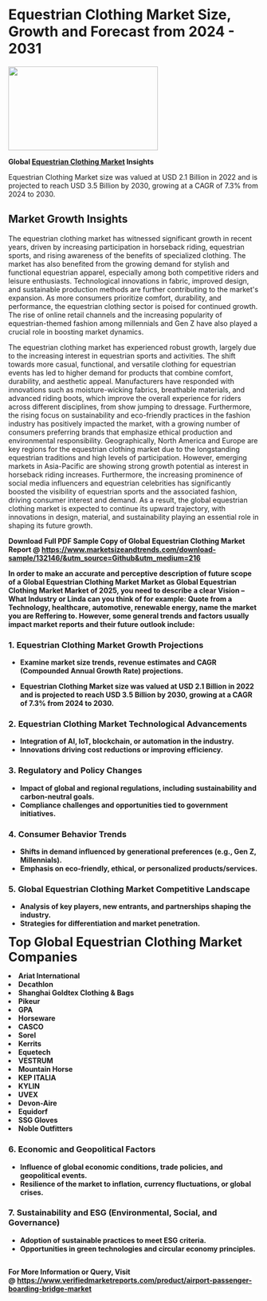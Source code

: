 <H1>Equestrian Clothing Market Size, Growth and Forecast from 2024 - 2031</H1><img class="aligncenter size-medium wp-image-584254" src="https://thirdeyenews.in/wp-content/uploads/2024/09/Global-Market-Research-300x168.jpeg" alt="" width="300" height="168" /><p><strong>Global&nbsp;<a href="https://www.marketsizeandtrends.com/download-sample/132146/&amp;utm_source=Github&utm_medium=216">Equestrian Clothing Market</a> Insights</strong></p><p>Equestrian Clothing Market size was valued at USD 2.1 Billion in 2022 and is projected to reach USD 3.5 Billion by 2030, growing at a CAGR of 7.3% from 2024 to 2030.</p><p><h2>Market Growth Insights</h2> <p>The equestrian clothing market has witnessed significant growth in recent years, driven by increasing participation in horseback riding, equestrian sports, and rising awareness of the benefits of specialized clothing. The market has also benefited from the growing demand for stylish and functional equestrian apparel, especially among both competitive riders and leisure enthusiasts. Technological innovations in fabric, improved design, and sustainable production methods are further contributing to the market's expansion. As more consumers prioritize comfort, durability, and performance, the equestrian clothing sector is poised for continued growth. The rise of online retail channels and the increasing popularity of equestrian-themed fashion among millennials and Gen Z have also played a crucial role in boosting market dynamics.</p> <p><strong></strong></p> <p>The equestrian clothing market has experienced robust growth, largely due to the increasing interest in equestrian sports and activities. The shift towards more casual, functional, and versatile clothing for equestrian events has led to higher demand for products that combine comfort, durability, and aesthetic appeal. Manufacturers have responded with innovations such as moisture-wicking fabrics, breathable materials, and advanced riding boots, which improve the overall experience for riders across different disciplines, from show jumping to dressage. Furthermore, the rising focus on sustainability and eco-friendly practices in the fashion industry has positively impacted the market, with a growing number of consumers preferring brands that emphasize ethical production and environmental responsibility. Geographically, North America and Europe are key regions for the equestrian clothing market due to the longstanding equestrian traditions and high levels of participation. However, emerging markets in Asia-Pacific are showing strong growth potential as interest in horseback riding increases. Furthermore, the increasing prominence of social media influencers and equestrian celebrities has significantly boosted the visibility of equestrian sports and the associated fashion, driving consumer interest and demand. As a result, the global equestrian clothing market is expected to continue its upward trajectory, with innovations in design, material, and sustainability playing an essential role in shaping its future growth. <p><strong></p><p><span class=""><strong>Download Full PDF Sample Copy of Global Equestrian Clothing Market Report</strong> @ <a href="https://www.marketsizeandtrends.com/download-sample/132146/&amp;utm_source=Github&utm_medium=216" target="_blank">https://www.marketsizeandtrends.com/download-sample/132146/&amp;utm_source=Github&utm_medium=216</a></span></p><p>In order to make an accurate and perceptive description of future scope of a Global&nbsp;Equestrian Clothing Market Market as Global&nbsp;Equestrian Clothing Market Market of 2025, you need to describe a clear Vision &ndash; What Industry or Linda can you think of for example: Quote from a Technology, healthcare, automotive, renewable energy, name the market you are Reffering to. However, some general trends and factors usually impact market reports and their future outlook include:</p><h3>1.&nbsp;<strong>Equestrian Clothing Market Growth Projections</strong></h3><ul><li>Examine market size trends, revenue estimates and CAGR (Compounded Annual Growth Rate) projections.</li><li><p>Equestrian Clothing Market size was valued at USD 2.1 Billion in 2022 and is projected to reach USD 3.5 Billion by 2030, growing at a CAGR of 7.3% from 2024 to 2030.</p></li></ul><h3>2.&nbsp;<strong>Equestrian Clothing Market Technological Advancements</strong></h3><ul><li>Integration of AI, IoT, blockchain, or automation in the industry.</li><li>Innovations driving cost reductions or improving efficiency.</li></ul><h3>3.&nbsp;<strong>Regulatory and Policy Changes</strong></h3><ul><li>Impact of global and regional regulations, including sustainability and carbon-neutral goals.</li><li>Compliance challenges and opportunities tied to government initiatives.</li></ul><h3>4.&nbsp;<strong>Consumer Behavior Trends</strong></h3><ul><li>Shifts in demand influenced by generational preferences (e.g., Gen Z, Millennials).</li><li>Emphasis on eco-friendly, ethical, or personalized products/services.</li></ul><h3>5.&nbsp;<strong>Global Equestrian Clothing Market Competitive Landscape</strong></h3><ul><li>Analysis of key players, new entrants, and partnerships shaping the industry.</li><li>Strategies for differentiation and market penetration.</li></ul><p data-pm-slice="1 1 []"><span style="color: inherit; font-family: inherit; font-size: 25px;">Top Global Equestrian Clothing Market Companies</span></p><div class="" data-test-id=""><p><li>Ariat International</li><li> Decathlon</li><li> Shanghai Goldtex Clothing & Bags</li><li> Pikeur</li><li> GPA</li><li> Horseware</li><li> CASCO</li><li> Sorel</li><li> Kerrits</li><li> Equetech</li><li> VESTRUM</li><li> Mountain Horse</li><li> KEP ITALIA</li><li> KYLIN</li><li> UVEX</li><li> Devon-Aire</li><li> Equidorf</li><li> SSG Gloves</li><li> Noble Outfitters</li></p></div><h3>6.&nbsp;<strong>Economic and Geopolitical Factors</strong></h3><ul><li>Influence of global economic conditions, trade policies, and geopolitical events.</li><li>Resilience of the market to inflation, currency fluctuations, or global crises.</li></ul><h3>7.&nbsp;<strong>Sustainability and ESG (Environmental, Social, and Governance)</strong></h3><ul><li>Adoption of sustainable practices to meet ESG criteria.</li><li>Opportunities in green technologies and circular economy principles.</li></ul><h2><strong style="font-size: 14px;">For More Information or Query, Visit @&nbsp;</strong><a style="background-color: #ffffff; font-size: 14px;" href="https://www.marketsizeandtrends.com/report/equestrian-clothing-market/" target="_blank">https://www.verifiedmarketreports.com/product/airport-passenger-boarding-bridge-market</a></h2>
